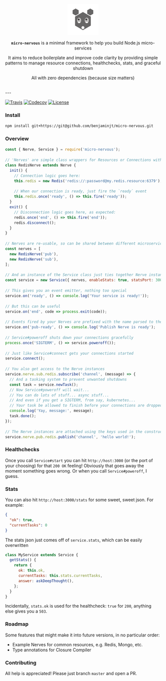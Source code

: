 [travis-image]: https://img.shields.io/travis/benjaminjt/micro-nervous.svg?style=flat-square
[travis-url]: https://travis-ci.org/benjaminjt/micro-nervous
[codecov-image]: https://img.shields.io/codecov/c/github/benjaminjt/micro-nervous/master.svg?style=flat-square
[codecov-url]: https://codecov.io/gh/benjaminjt/micro-nervous
[license-image]: http://img.shields.io/badge/license-MIT-blue.svg?style=flat-square
[license-url]: LICENSE

<p align="center">
  <img
    alt="Media Events Logo"
    src="https://raw.githubusercontent.com/benjaminjt/micro-nervous/master/logo/logo.png"
    width="100px"
  />
</p>
<p align="center">
<strong><code>micro-nervous</code></strong> is a minimal framework to help you build Node.js micro-services
</p>
<p align="center">
It aims to reduce boilerplate and improve code clarity by providing simple patterns to manage resource connections, healthchecks, stats, and graceful shutdown
</p>
<p align="center">
All with zero dependencies (because size matters)
</p>

</br>
---

[![Travis][travis-image]][travis-url]
[![Codecov][codecov-image]][codecov-url]
[![License][license-image]][license-url]

### Install

```bash
npm install git+https://git@github.com/benjaminjt/micro-nervous.git
```

### Overview

```js
const { Nerve, Service } = require('micro-nervous');

// 'Nerves' are simple class wrappers for Resources or Connections with a basic interface
class RedisNerve extends Nerve {
  init() {
    // Connection logic goes here:
    this.redis = new Redis('redis://:password@my.redis.resource:6379');

    // When our connection is ready, just fire the `ready` event
    this.redis.once('ready', () => this.fire('ready'));
  }
  exit() {
    // Disconnection logic goes here, as expected:
    redis.once('end', () => this.fire('end'));
    redis.disconnect();
  }
}

// Nerves are re-usable, so can be shared between different microservices
const nerves = [
  new RedisNerve('pub'),
  new RedisNerve('sub'),
];

// And an instance of the Service class just ties together Nerve instances
const service = new Service({ nerves, enableStats: true, statsPort: 3000 });

// This gives you an event emitter, nothing too special
service.on('ready', () => console.log('Your service is ready!'));

// But this can be useful
service.on('end', code => process.exit(code));

// Events fired by your Nerves are prefixed with the name parsed to the `Nerve` constructor
service.on('pub-ready', () => console.log('Publish Nerve is ready');

// Service#poweroff shuts down your connections gracefully
process.once('SIGTERM', () => service.poweroff());

// Just like Service#connect gets your connections started
service.connect();

// You also get access to the Nerve instances
service.nerve.sub.redis.subscribe('channel', (message) => {
  // And a tasking system to prevent unwanted shutdowns
  const task = service.newTask();
  // Now Service#poweroff will wait...
  // You can do lots of stuff... async stuff...
  // And even if you get a SIGTERM, from say, kubernetes...
  // Your task be allowed to finish before your connections are dropped!
  console.log('Yay, message:', message);
  task.done();
});

// The Nerve instances are attached using the keys used in the constructor
service.nerve.pub.redis.publish('channel', 'hello world!');
```

### Healthchecks
Once you call `Service#start` you can hit `http://host:3000` (or the port of your choosing) for that `200 OK` feeling!
Obviously that goes away the moment something goes wrong. Or when you call `Service#poweroff`, I guess.

### Stats
You can also hit `http://host:3000/stats` for some sweet, sweet json. For example:

```json
{
  "ok": true,
  "currentTasks": 0
}
```

The stats json just comes off of `service.stats`, which can be easily overwritten

```js
class MyService extends Service {
  getStats() {
    return {
      ok: this.ok,
      currentTasks: this.stats.currentTasks,
      answer: askDeepThought(),
    };
  }
}
```

Incidentally, `stats.ok` is used for the healthcheck: `true` for `200`, anything else gives you a `503`.

### Roadmap

Some features that might make it into future versions, in no particular order:

- Example Nerves for common resources, e.g. Redis, Mongo, etc.
- Type annotations for Closure Compiler

### Contributing

All help is appreciated! Please just branch `master` and open a PR.
